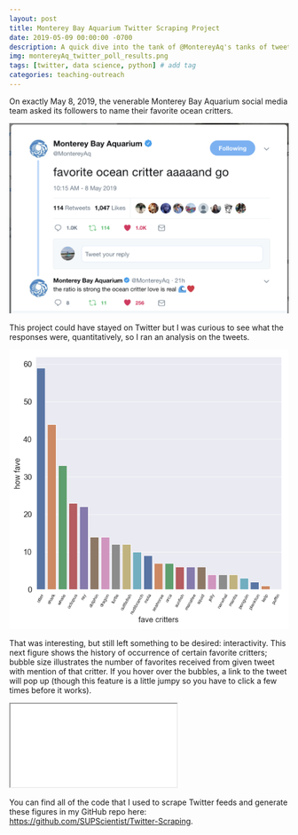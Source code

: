 ```yaml
---
layout: post
title: Monterey Bay Aquarium Twitter Scraping Project
date: 2019-05-09 00:00:00 -0700
description: A quick dive into the tank of @MontereyAq's tanks of tweets.
img: montereyAq_twitter_poll_results.png
tags: [twitter, data science, python] # add tag
categories: teaching-outreach
---
```


On exactly May 8, 2019, the venerable Monterey Bay Aquarium social media team asked its followers to name their favorite ocean critters.

![](../assets/img/for_posts/MontereyAqTwitter.png)

This project could have stayed on Twitter but I was curious to see what the responses were, quantitatively, so I ran an analysis on the tweets.

![](../assets/img/montereyAq_twitter_poll_results.png)

That was interesting, but still left something to be desired: interactivity. This next figure shows the history of occurrence of certain favorite critters; bubble size illustrates the number of favorites received from given tweet with mention of that critter. If you hover over the bubbles, a link to the tweet will pop up (though this feature is a little jumpy so you have to click a few times before it works).

<div class="resp-container">
    <iframe class="resp-iframe" src="../interactive-pages/montereyAq_twitter_critters.html"></iframe>
</div>

You can find all of the code that I used to scrape Twitter feeds and generate these figures in my GitHub repo here: https://github.com/SUPScientist/Twitter-Scraping. 
